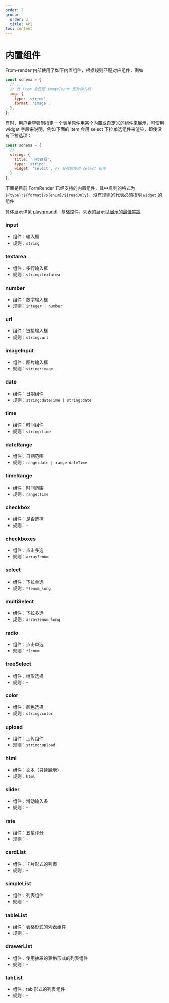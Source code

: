 ```yaml
---
order: 3
group:
  order: 3
  title: API
toc: content
---
```


# 内置组件

From-render 内部使用了如下内置组件，根据规则匹配对应组件，例如

```js
const schema = {
  // ...
  // 此 item 会匹配 imageInput 图片输入框
  img: {
    type: 'string',
    format: 'image',
  },
};
```

有时，用户希望强制指定一个表单原件用某个内置或自定义的组件来展示，可使用 widget 字段来说明，例如下面的 item 会用 select 下拉单选组件来渲染，即使没有下拉选项：

```js
const schema = {
  // ...
  string: {
    title: '下拉选框',
    type: 'string',
    widget: 'select', // 会强制使用 select 组件
  }
},
```

下面是目前 FormRender 已经支持的内置组件，其中规则的格式为`${type}:${format}?${enum}/${readOnly}`，没有规则的代表必须指明 `widget` 的组件

具体展示详见 [playground](/playground) - 基础控件，列表的展示见[展示的最佳实践](/form-render/advanced/display#列表的展示)

### input

- 组件：输入框
- 规则：`string`

### textarea

- 组件：多行输入框
- 规则：`string:textarea`

### number

- 组件：数字输入框
- 规则：`integer | number`

### url

- 组件：链接输入框
- 规则：`string:url`

### imageInput

- 组件：图片输入框
- 规则：`string:image`

### date

- 组件：日期组件
- 规则：`string:dateTime | string:date`

### time

- 组件：时间组件
- 规则：`string:time`

### dateRange

- 组件：日期范围
- 规则：`range:date | range:dateTime`

### timeRange

- 组件：时间范围
- 规则：`range:time`

### checkbox

- 组件：是否选择
- 规则：-

### checkboxes

- 组件：点击多选
- 规则：`array?enum`

### select

- 组件：下拉单选
- 规则：`*?enum_long`

### multiSelect

- 组件：下拉多选
- 规则：`array?enum_long`

### radio

- 组件：点击单选
- 规则：`*?enum`

### treeSelect

- 组件：树形选择
- 规则：-

### color

- 组件：颜色选择
- 规则：`string:color`

### upload

- 组件：上传组件
- 规则：`string:upload`

### html

- 组件：文本（只读展示）
- 规则：`html`

### slider

- 组件：滑动输入条
- 规则：-

### rate

- 组件：五星评分
- 规则：-

### cardList

- 组件：卡片形式的列表
- 规则：-

### simpleList

- 组件：列表组件
- 规则：-

### tableList

- 组件：表格形式的列表组件
- 规则：-

### drawerList

- 组件：使用抽屉的表格形式的列表组件
- 规则：-

### tabList

- 组件：tab 形式的列表组件
- 规则：-
